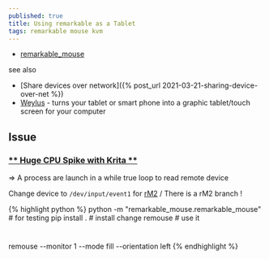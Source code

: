 ```yaml
---
published: true
title: Using remarkable as a Tablet
tags: remarkable mouse kvm
---
```

- [remarkable_mouse](https://github.com/Evidlo/remarkable_mouse)

see also
- [Share devices over network]({% post_url 2021-03-21-sharing-device-over-net %})
- [Weylus](https://github.com/H-M-H/Weylus#weylus-as-second-screen) - turns your tablet or smart phone into a graphic tablet/touch screen for your computer


## Issue
### [** Huge CPU Spike with Krita **](https://github.com/Evidlo/remarkable_mouse/issues/47#issuecomment-803315971) 

=> A process are launch in a while true loop to read remote device
    
Change device to `/dev/input/event1` for [rM2](https://remarkablewiki.com/devel/handling_input) / There is a rM2 branch !

{% highlight python %}
python -m "remarkable_mouse.remarkable_mouse"     # for testing
pip install .                                     # install change
remouse                                           # use it
#
remouse --monitor 1 --mode fill --orientation left
{% endhighlight %}

